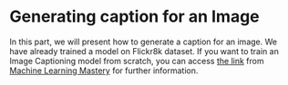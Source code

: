 # Generating caption for an Image

In this part, we will present how to generate a caption for an image. We have already trained a model on Flickr8k dataset.
If you want to train an Image Captioning model from scratch, you can access [the link](https://machinelearningmastery.com/develop-a-deep-learning-caption-generation-model-in-python/) from [Machine Learning Mastery](https://machinelearningmastery.com/develop-a-deep-learning-caption-generation-model-in-python/) for further information.
